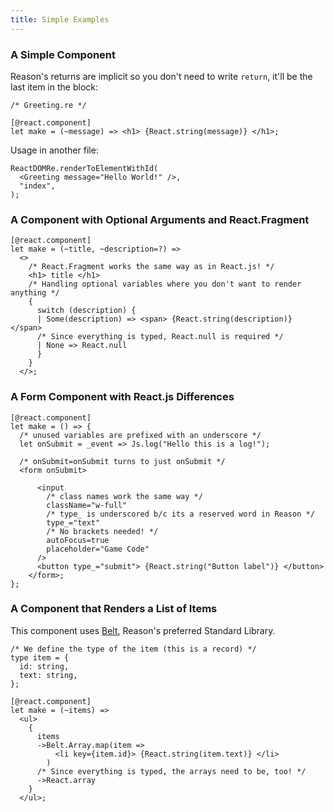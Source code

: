 ```yaml
---
title: Simple Examples
---
```


### A Simple Component

Reason's returns are implicit so you don't need to write `return`, it'll be the last item in the block:

```reason
/* Greeting.re */

[@react.component]
let make = (~message) => <h1> {React.string(message)} </h1>;
```

Usage in another file:

```reason
ReactDOMRe.renderToElementWithId(
  <Greeting message="Hello World!" />,
  "index",
);
```

### A Component with Optional Arguments and React.Fragment

```reason
[@react.component]
let make = (~title, ~description=?) =>
  <>
    /* React.Fragment works the same way as in React.js! */
    <h1> title </h1>
    /* Handling optional variables where you don't want to render anything */
    {
      switch (description) {
      | Some(description) => <span> {React.string(description)} </span>
      /* Since everything is typed, React.null is required */
      | None => React.null
      }
    }
  </>;
```

### A Form Component with React.js Differences

```reason
[@react.component]
let make = () => {
  /* unused variables are prefixed with an underscore */
  let onSubmit = _event => Js.log("Hello this is a log!");

  /* onSubmit=onSubmit turns to just onSubmit */
  <form onSubmit>

      <input
        /* class names work the same way */
        className="w-full"
        /* type_ is underscored b/c its a reserved word in Reason */
        type_="text"
        /* No brackets needed! */
        autoFocus=true
        placeholder="Game Code"
      />
      <button type_="submit"> {React.string("Button label")} </button>
    </form>;
};
```

### A Component that Renders a List of Items

This component uses [Belt](https://reasonml.org/apis/javascript/latest/belt), Reason's preferred Standard Library.

```reason
/* We define the type of the item (this is a record) */
type item = {
  id: string,
  text: string,
};

[@react.component]
let make = (~items) =>
  <ul>
    {
      items
      ->Belt.Array.map(item =>
          <li key={item.id}> {React.string(item.text)} </li>
        )
      /* Since everything is typed, the arrays need to be, too! */
      ->React.array
    }
  </ul>;
```
